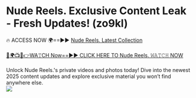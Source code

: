 # Nude Reels. Exclusive Content Leak - Fresh Updates! (zo9kl)

🔥 ACCESS NOW 🌍==►► <a href="https://tinyurl.com/yc657z5k" rel="nofollow">Nude Reels. Latest Collection</a>
<br><br>
[🔴🌍📺📱👉WA𝚃CH Now==►► CLICK HERE TO Nude Reels. 𝚆𝙰𝚃𝙲𝙷 NOW](https://tinyurl.com/yc657z5k)
<br><br>
Unlock Nude Reels.'s private videos and photos today! Dive into the newest 2025 content updates and explore exclusive material you won’t find anywhere else.
<br>
<a href="https://tinyurl.com/yc657z5k" rel="nofollow" data-target="animated-image.originalLink"><img src="https://camo.githubusercontent.com/8a4f000d20f83aca3bf7ec5f350d767afa0574a8a352519fd8cfa583a6f93a33/68747470733a2f2f692e696d6775722e636f6d2f644a486b345a712e676966" data-canonical-src="https://i.imgur.com/dJHk4Zq.gif" style="max-width: 100%; display: inline-block;" data-target="animated-image.originalImage"></a>
<br>
